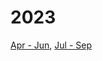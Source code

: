 # 2023
[Apr - Jun](https://github.com/pachaxodds/brag_document/blob/main/2023%20/Apr_Jun),
[Jul - Sep](https://github.com/pachaxodds/brag_document/blob/main/2023%20/Jul_Aug)
